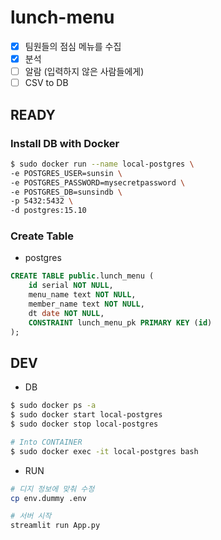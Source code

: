 # lunch-menu
- [x] 팀원들의 점심 메뉴를 수집
- [x] 분석
- [ ] 알람 (입력하지 않은 사람들에게)
- [ ] CSV to DB

## READY
###  Install DB with Docker
```bash
$ sudo docker run --name local-postgres \
-e POSTGRES_USER=sunsin \
-e POSTGRES_PASSWORD=mysecretpassword \
-e POSTGRES_DB=sunsindb \
-p 5432:5432 \
-d postgres:15.10
```

### Create  Table
- postgres

```sql
CREATE TABLE public.lunch_menu (
	id serial NOT NULL,
	menu_name text NOT NULL,
	member_name text NOT NULL,
	dt date NOT NULL,
	CONSTRAINT lunch_menu_pk PRIMARY KEY (id)
);
```
## DEV
- DB
```bash
$ sudo docker ps -a
$ sudo docker start local-postgres
$ sudo docker stop local-postgres

# Into CONTAINER 
$ sudo docker exec -it local-postgres bash
```

- RUN
```bash
# 디지 정보에 맞춰 수정
cp env.dummy .env

# 서버 시작
streamlit run App.py
```
